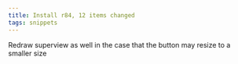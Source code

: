```yaml
---
title: Install r84, 12 items changed
tags: snippets
---
```


Redraw superview as well in the case that the button may resize to a smaller size
